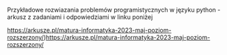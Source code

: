 Przykładowe rozwiazania problemów programistycznych w języku python - arkusz z zadaniami i odpowiedziami w linku poniżej


https://arkusze.pl/matura-informatyka-2023-maj-poziom-rozszerzony/)https://arkusze.pl/matura-informatyka-2023-maj-poziom-rozszerzony/

